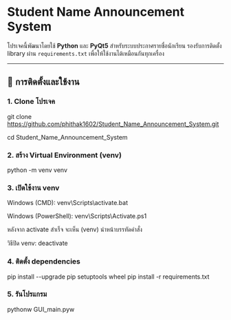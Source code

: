 # Student Name Announcement System

โปรเจคนี้พัฒนาโดยใช้ **Python** และ **PyQt5** สำหรับระบบประกาศรายชื่อนักเรียน
รองรับการติดตั้ง library ผ่าน `requirements.txt` เพื่อให้ใช้งานได้เหมือนกันทุกเครื่อง

---

## 🚀 การติดตั้งและใช้งาน

### 1. Clone โปรเจค
git clone https://github.com/phithak1602/Student_Name_Announcement_System.git

cd Student_Name_Announcement_System

### 2. สร้าง Virtual Environment (venv)
python -m venv venv

### 3. เปิดใช้งาน venv
Windows (CMD): venv\Scripts\activate.bat

Windows (PowerShell): venv\Scripts\Activate.ps1

หลังจาก activate สำเร็จ จะเห็น (venv) นำหน้าบรรทัดคำสั่ง

วิธีปิด venv: deactivate

### 4. ติดตั้ง dependencies
pip install --upgrade pip setuptools wheel
pip install -r requirements.txt

### 5. รันโปรแกรม
pythonw GUI_main.pyw
